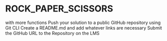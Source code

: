 # ROCK_PAPER_SCISSORS
 with more functions
Push your solution to a public GitHub repository using Git CLI
Create a README.md and add whatever links are necessary
Submit the GitHub URL to the Repository on the LMS
